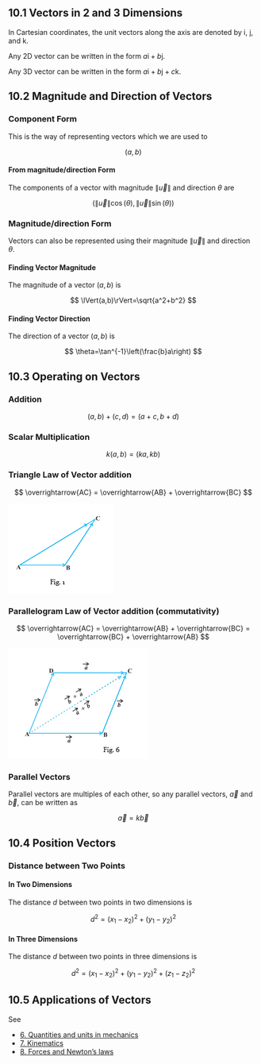## 10.1 Vectors in 2 and 3 Dimensions

In Cartesian coordinates, the unit vectors along the axis are denoted by $\text{i}$, $\text{j}$, and $\text{k}$.

Any 2D vector can be written in the form $a\text{i} +b\text{j}$.

Any 3D vector can be written in the form $a\text{i} + b\text{j}+c\text{k}$.

## 10.2 Magnitude and Direction of Vectors

### Component Form

This is the way of representing vectors which we are used to

$$
(a, b)
$$

#### From magnitude/direction Form

The components of a vector with magnitude $\lVert\vec{u}\rVert$ and direction $\theta$ are

$$
\left(\lVert \vec{u}\rVert\cos(\theta), \lVert\vec{u}\rVert\sin(\theta)\right)
$$

### Magnitude/direction Form

Vectors can also be represented using their magnitude $\lVert\vec{u}\rVert$ and direction $\theta$.

#### Finding Vector Magnitude

The magnitude of a vector $(a, b)$ is

$$
\lVert(a,b)\rVert=\sqrt{a^2+b^2}
$$

#### Finding Vector Direction

The direction of a vector $(a, b)$ is

$$
\theta=\tan^{-1}\left(\frac{b}a\right)
$$

## 10.3 Operating on Vectors

### Addition

$$
(a, b) + (c, d)=(a+c, b+d)
$$

### Scalar Multiplication

$$
k(a, b)=(ka, kb)
$$

### Triangle Law of Vector addition

$$
\overrightarrow{AC} = \overrightarrow{AB} + \overrightarrow{BC}
$$

![Untitled](Maths/Single%20Maths/1.%20Pure/10.%20Vectors/Untitled.png)

### Parallelogram Law of Vector addition (commutativity)

$$
\overrightarrow{AC} = \overrightarrow{AB} + \overrightarrow{BC} = \overrightarrow{BC} + \overrightarrow{AB}
$$

![Untitled](Maths/Single%20Maths/1.%20Pure/10.%20Vectors/Untitled%201.png)

### Parallel Vectors

Parallel vectors are multiples of each other, so any parallel vectors, $\vec{a}$ and $\vec{b}$, can be written as

$$
\vec{a}=k\vec{b}
$$

## 10.4 Position Vectors

### Distance between Two Points

#### In Two Dimensions

The distance $d$ between two points in two dimensions is

$$
d^2=(x_1-x_2)^2+(y_1-y_2)^2
$$

#### In Three Dimensions

The distance $d$ between two points in three dimensions is

$$
d^2=(x_1-x_2)^2+(y_1-y_2)^2+(z_1-z_2)^2
$$

## 10.5 Applications of Vectors

See

* [6. Quantities and units in mechanics](6%20Quantities%20and%20units%20in%20mechanics%20a9c3046e96c5410d87024778d108b13b.md)
* [7. Kinematics](7%20Kinematics%2033ddc22c6c4d47a89a403dab84e2ba5c.md)
* [8. Forces and Newton’s laws](8%20Forces%20and%20Newton%E2%80%99s%20laws%20ab4761de5fb44c8181a6e9e60c368b24.md)